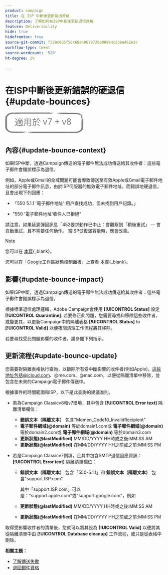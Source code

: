 ```yaml
---
product: campaign
title: 在 ISP 中斷後更新跳出資格
description: 了解如何在ISP中斷後更新退信資格
feature: Deliverability
hide: true
hidefromtoc: true
source-git-commit: f320c905f50c69a40678729b009a4c238a462e3c
workflow-type: tm+mt
source-wordcount: '520'
ht-degree: 2%

---
```


# 在ISP中斷後更新錯誤的硬退信 {#update-bounces}

![](../../assets/common.svg)

## 內容{#update-bounce-context}

如果ISP中斷，透過Campaign傳送的電子郵件無法成功傳送給其收件者：這些電子郵件會錯誤標示為退信。

例如，Apple或Gmail的全域問題可能會導致傳送至有效Apple或Gmail電子郵件地址的部分電子郵件訊息，由於ISP伺服器的無效電子郵件地址，而錯誤地硬退信，且會出現下列回應：

* 「550 5.1.1 &#39;電子郵件地址&#39;:用戶查找成功，但未找到用戶記錄。」

* &quot;550 &#39;電子郵件地址&#39;收件人已拒絕&quot;

請注意，如果延遲彈回訊息「452要求動作已中止：會觀察到「稍後重試」 — 會自動重試，且不需要任何動作。 當ISP恢復滿容量時，應會改善。

>[!NOTE]
>
>您可以在 [本頁](https://www.apple.com/support/systemstatus/){_blank}。
>
>您可以在「Google工作區狀態控制面板」上查看 [本頁](https://www.google.com/appsstatus#hl=en&amp;v=status){_blank}。

## 影響{#update-bounce-impact}

如果ISP中斷，透過Campaign傳送的電子郵件無法成功傳送給其收件者：這些電子郵件會錯誤標示為退信。

根據標準退信處理邏輯，Adobe Campaign會使用 **[!UICONTROL Status]** 設定 **[!UICONTROL Quarantine]**. 若要修正此問題，您需要尋找和移除這些收件者，或變更其，以更新Campaign中的隔離表格 **[!UICONTROL Status]** to **[!UICONTROL Valid]** 以便夜間清理工作流程將其移除。

若要尋找受此問題影響的收件者，請參閱下列指示。

## 更新流程{#update-bounce-update}

您需要對隔離表格執行查詢，以篩除所有受中斷影響的收件者(例如Apple)，這些地址包括@icloud.com、@me.com、@mac.com，以便從隔離清單中移除，並包含在未來的Campaign電子郵件傳送中。

根據事件的時間範圍和ISP，以下是此查詢的建議准則。

* 若為Campaign Classicv8和v7環境，其中包含 **[!UICONTROL Error text]** 隔離清單欄位：

   * **錯誤文本（隔離文本）** 包含&quot;Momen_Code10_InvalidRecipient&quot;
   * **電子郵件網域(@domain)** 等於domain1.com或 **電子郵件網域(@domain)** 等於domain2.com或 **電子郵件網域(@domain)** 等於domain3.com
   * **更新狀態(@lastModified)** MM/DD/YYYY HH時或之後:MM:SS AM
   * **更新狀態(@lastModified)** 在MM/DD/YYYY HH之前或之前:MM:SS PM

* 若是Campaign Classicv7例項，且其中包含SMTP退信回應資訊： **[!UICONTROL Error text]** 隔離清單欄位：

   * **錯誤文本（隔離文本）** 包含「550-5.1.1」和 **錯誤文本（隔離文本）** 包含&quot;support.ISP.com&quot;

      其中「support.ISP.com」可以是：&quot;support.apple.com&quot;或&quot;support.google.com&quot;，例如

   * **更新狀態(@lastModified)** MM/DD/YYYY HH時或之後:MM:SS AM
   * **更新狀態(@lastModified)** 在MM/DD/YYYY HH之前或之前:MM:SS PM


取得受影響收件者的清單後，您就可以將其設為 **[!UICONTROL Valid]** 以便將其從隔離清單中由 **[!UICONTROL Database cleanup]** 工作流程，或只是從表格中刪除。

**相關主題：**
* [了解傳送失敗](understanding-delivery-failures.md)
* [退回郵件資格](understanding-delivery-failures.md#bounce-mail-qualification)

